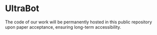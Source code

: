 # UltraBot

The code of our work will be permanently hosted in this public repository upon paper acceptance, ensuring long-term accessibility.
